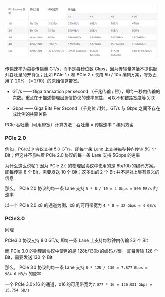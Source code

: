 ![img](.assets/PCIe带宽计算/20191218153253457.png)

传输速率为每秒传输量 GT/s，而不是每秒位数 Gbps，因为传输量包括不提供额外吞吐量的开销位；比如 PCIe 1.x 和 PCIe 2.x 使用 8b / 10b 编码方案，导致占用了 20% （= 2/10）的原始信道带宽。

- GT/s —— Giga transation per second （千兆传输 / 秒），即每一秒内传输的次数。重点在于描述物理层通信协议的速率属性，可以不和链路宽度等关联

- Gbps —— Giga Bits Per Second （千兆位 / 秒）。GT/s 与 Gbps 之间不存在成比例的换算关系

 

PCIe 吞吐量（可用带宽）计算方法：吞吐量 = 传输速率 *  编码方案

### PCIe 2.0

例如：PCIe2.0 协议支持 5.0 GT/s，即每一条 Lane 上支持每秒钟内传输 5G 个 Bit；但这并不意味着 PCIe 2.0 协议的每一条 Lane 支持 5Gbps 的速率

为什么这么说呢？因为 PCIe 2.0 的物理层协议中使用的是 8b/10b 的编码方案。 即每传输 8 个 Bit，需要发送 10 个 Bit；这多出的 2 个 Bit 并不是对上层有意义的信息

那么， PCIe 2.0 协议的每一条 Lane 支持 `5 * 8 / 10 = 4 Gbps = 500 MB/s` 的速率

以一个 PCIe 2.0 x8 的通道为例，x8 的可用带宽为 `4 * 8 = 32 Gbps = 4 GB/s`

###  PCIe3.0

同理

PCIe3.0 协议支持 8.0 GT/s, 即每一条 Lane 上支持每秒钟内传输 8G 个 Bit

而 PCIe 3.0 的物理层协议中使用的是 128b/130b 的编码方案。 即每传输 128 个 Bit，需要发送 130 个 Bit

那么， PCIe 3.0 协议的每一条 Lane 支持 `8 * 128 / 130 = 7.877 Gbps = 984.6 MB/s` 的速率

一个 PCIe 3.0 x16 的通道，x16 的可用带宽为`7.877 * 16 = 126.031 Gbps = 15.754 GB/s`
